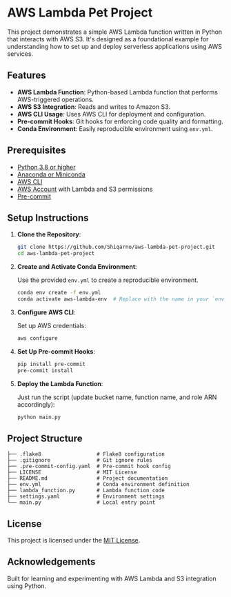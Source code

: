 # AWS Lambda Pet Project

This project demonstrates a simple AWS Lambda function written in Python that
interacts with AWS S3. It's designed as a foundational example for understanding
how to set up and deploy serverless applications using AWS services.

## Features

- **AWS Lambda Function**: Python-based Lambda function that performs
  AWS-triggered operations.
- **AWS S3 Integration**: Reads and writes to Amazon S3.
- **AWS CLI Usage**: Uses AWS CLI for deployment and configuration.
- **Pre-commit Hooks**: Git hooks for enforcing code quality and formatting.
- **Conda Environment**: Easily reproducible environment using `env.yml`.

## Prerequisites

- [Python 3.8 or higher](https://www.python.org/downloads/)
- [Anaconda or Miniconda](https://docs.conda.io/projects/conda/en/latest/user-guide/install/)
- [AWS CLI](https://docs.aws.amazon.com/cli/latest/userguide/install-cliv2.html)
- [AWS Account](https://aws.amazon.com/) with Lambda and S3 permissions
- [Pre-commit](https://pre-commit.com/)

## Setup Instructions

1. **Clone the Repository**:

   ```bash
   git clone https://github.com/Shiqarno/aws-lambda-pet-project.git
   cd aws-lambda-pet-project
   ```

2. **Create and Activate Conda Environment**:

   Use the provided `env.yml` to create a reproducible environment.

   ```bash
   conda env create -f env.yml
   conda activate aws-lambda-env  # Replace with the name in your `env.yml`
   ```

3. **Configure AWS CLI**:

   Set up AWS credentials:

   ```bash
   aws configure
   ```

4. **Set Up Pre-commit Hooks**:

   ```bash
   pip install pre-commit
   pre-commit install
   ```

5. **Deploy the Lambda Function**:

   Just run the script (update bucket name, function name, and role ARN
   accordingly):

   ```bash
   python main.py
   ```

## Project Structure

```
├── .flake8                  # Flake8 configuration
├── .gitignore               # Git ignore rules
├── .pre-commit-config.yaml  # Pre-commit hook config
├── LICENSE                  # MIT License
├── README.md                # Project documentation
├── env.yml                  # Conda environment definition
├── lambda_function.py       # Lambda function code
├── settings.yaml            # Environment settings
└── main.py                  # Local entry point
```

## License

This project is licensed under the [MIT License](LICENSE).

## Acknowledgements

Built for learning and experimenting with AWS Lambda and S3 integration using
Python.
